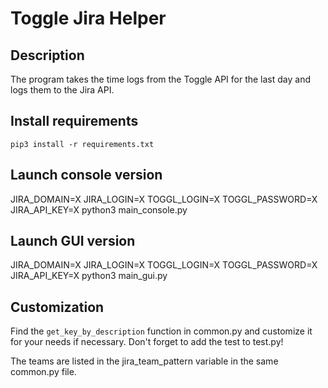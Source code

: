 # Toggle Jira Helper

## Description
The program takes the time logs from the Toggle API for the last day and logs them to the Jira API.

## Install requirements
`pip3 install -r requirements.txt`

## Launch console version
JIRA_DOMAIN=X JIRA_LOGIN=X TOGGL_LOGIN=X TOGGL_PASSWORD=X JIRA_API_KEY=X python3 main_console.py

## Launch GUI version
JIRA_DOMAIN=X JIRA_LOGIN=X TOGGL_LOGIN=X TOGGL_PASSWORD=X JIRA_API_KEY=X python3 main_gui.py

## Customization
Find the `get_key_by_description` function in common.py and customize it for your needs if necessary.
Don't forget to add the test to test.py!

The teams are listed in the jira_team_pattern variable in the same common.py file.